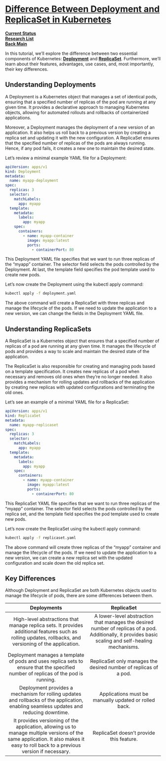# **[Difference Between Deployment and ReplicaSet in Kubernetes](https://www.baeldung.com/ops/kubernetes-deployment-vs-replicaset)**

**[Current Status](../../../../development/status/weekly/current_status.md)**\
**[Research List](../../../research_list.md)**\
**[Back Main](../../../../README.md)**

In this tutorial, we’ll explore the difference between two essential components of Kubernetes: **[Deployment](https://www.baeldung.com/ops/kubernetes-deployment-vs-statefulsets#deployment)** and **[ReplicaSet](https://kubernetes.io/docs/concepts/workloads/controllers/replicaset/)**. Furthermore, we’ll learn about their features, advantages, use cases, and, most importantly, their key differences.

## Understanding Deployments

A Deployment is a Kubernetes object that manages a set of identical pods, ensuring that a specified number of replicas of the pod are running at any given time. It provides a declarative approach to managing Kubernetes objects, allowing for automated rollouts and rollbacks of containerized applications.

Moreover, a Deployment manages the deployment of a new version of an application. It also helps us roll back to a previous version by creating a replica set and updating it with the new configuration. A ReplicaSet ensures that the specified number of replicas of the pods are always running. Hence, if any pod fails, it creates a new one to maintain the desired state.

Let’s review a minimal example YAML file for a Deployment:

```yaml
apiVersion: apps/v1
kind: Deployment
metadata:
  name: myapp-deployment
spec:
  replicas: 3
  selector:
    matchLabels:
      app: myapp
  template:
    metadata:
      labels:
        app: myapp
    spec:
      containers:
        - name: myapp-container
          image: myapp:latest
          ports:
            - containerPort: 80
```

This Deployment YAML file specifies that we want to run three replicas of the “myapp” container. The selector field selects the pods controlled by the Deployment. At last, the template field specifies the pod template used to create new pods.

Let’s now create the Deployment using the kubectl apply command:

```bash
kubectl apply -f deployment.yaml
```

The above command will create a ReplicaSet with three replicas and manage the lifecycle of the pods. If we need to update the application to a new version, we can change the fields in the Deployment YAML file.

## Understanding ReplicaSets

A ReplicaSet is a Kubernetes object that ensures that a specified number of replicas of a pod are running at any given time. It manages the lifecycle of pods and provides a way to scale and maintain the desired state of the application.

The ReplicaSet is also responsible for creating and managing pods based on a template specification. It creates new replicas of a pod when necessary and removes old ones when they’re no longer needed. It also provides a mechanism for rolling updates and rollbacks of the application by creating new replicas with updated configurations and terminating the old ones.

Let’s see an example of a minimal YAML file for a ReplicaSet:

```yaml
apiVersion: apps/v1
kind: ReplicaSet
metadata:
  name: myapp-replicaset
spec:
  replicas: 3
  selector:
    matchLabels:
      app: myapp
  template:
    metadata:
      labels:
        app: myapp
    spec:
      containers:
        - name: myapp-container
          image: myapp:latest
          ports:
            - containerPort: 80
```

This ReplicaSet YAML file specifies that we want to run three replicas of the “myapp” container. The selector field selects the pods controlled by the replica set, and the template field specifies the pod template used to create new pods.

Let’s now create the ReplicaSet using the kubectl apply command:

```bash
kubectl apply -f replicaset.yaml
```

The above command will create three replicas of the “myapp” container and manage the lifecycle of the pods. If we need to update the application to a new version, we can create a new replica set with the updated configuration and scale down the old replica set.

## Key Differences

Although Deployment and ReplicaSet are both Kubernetes objects used to manage the lifecycle of pods, there are some differences between them.

|                                                                                     Deployments                                                                                    |                                                                       ReplicaSet                                                                      |
|:----------------------------------------------------------------------------------------------------------------------------------------------------------------------------------:|:-----------------------------------------------------------------------------------------------------------------------------------------------------:|
| High-level abstractions that manage replica sets.  It provides additional features such as rolling updates, rollbacks, and versioning of the application.                          | A lower-level abstraction that manages the desired number of replicas of a pod.  Additionally, it provides basic scaling and self-healing mechanisms. |
| Deployment manages a template of pods and uses replica sets to ensure that the specified number of replicas of the pod is running.                                                 | ReplicaSet only manages the desired number of replicas of a pod.                                                                                      |
| Deployment provides a mechanism for rolling updates and rollbacks of the application, enabling seamless updates and reducing downtime.                                             | Applications must be manually updated or rolled back.                                                                                                 |
| It provides versioning of the application, allowing us to manage multiple versions of the same application. It also makes it easy to roll back to a previous version if necessary. | ReplicaSet doesn’t provide this feature.                                                                                                              |
